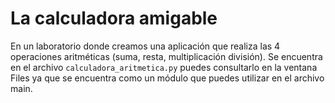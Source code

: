 # La calculadora amigable
En un laboratorio donde creamos una aplicación que realiza las 4 operaciones aritméticas (suma, resta, multiplicación división). Se encuentra en el archivo `calculadora_aritmetica.py` puedes consultarlo en la ventana Files ya que se encuentra como un módulo que puedes utilizar en el archivo main.
